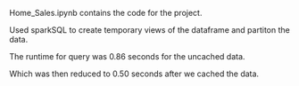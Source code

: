 
 Home_Sales.ipynb contains the code for the project.

 Used sparkSQL to create temporary views of the dataframe and partiton the data.
 
 The runtime for query was 0.86 seconds for the uncached data.
 
 Which was then reduced to 0.50 seconds after we cached the data.

